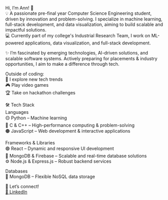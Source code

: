 Hi, I’m Ann! 👋<br/>
💡 A passionate  pre-final year Computer Science Engineering student, driven by innovation and problem-solving. I specialize in machine learning, full-stack development, and data visualization, aiming to build scalable and impactful solutions.<br/>
💻 Currently part of my college's Industrial Research Team, I work on ML-powered applications, data visualization, and full-stack development.<br/>

✨ I’m fascinated by emerging technologies, AI-driven solutions, and scalable software systems. Actively preparing for placements & industry opportunities, I aim to make a difference through tech.<br/>

Outside of coding:<br/>
🎨 I explore new tech trends<br/>
🎮 Play video games<br/>
🏆 Take on hackathon challenges<br/>


🛠️ Tech Stack<br/>
Languages<br/>
🟡 Python – Machine learning<br/>
🔵 C & C++ – High-performance computing & problem-solving<br/>
🟠 JavaScript – Web development & interactive applications<br/>


Frameworks & Libraries<br/>
🟢 React – Dynamic and responsive UI development<br/>
🔵 MongoDB & Firebase – Scalable and real-time database solutions<br/>
⚙️ Node.js & Express.js – Robust backend services<br/>

Databases<br/>
🔷 MongoDB – Flexible NoSQL data storage<br/>





🔗 Let’s connect!<br/>
 [💼 LinkedIn](https://www.linkedin.com/in/ann-rose-mathew-9a6018252/)
